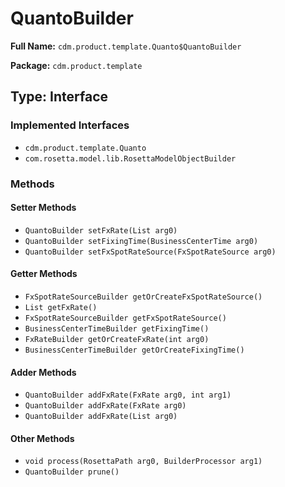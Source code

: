 # QuantoBuilder

**Full Name:** `cdm.product.template.Quanto$QuantoBuilder`

**Package:** `cdm.product.template`

## Type: Interface

### Implemented Interfaces

- `cdm.product.template.Quanto`
- `com.rosetta.model.lib.RosettaModelObjectBuilder`

### Methods

#### Setter Methods

- `QuantoBuilder setFxRate(List arg0)`
- `QuantoBuilder setFixingTime(BusinessCenterTime arg0)`
- `QuantoBuilder setFxSpotRateSource(FxSpotRateSource arg0)`

#### Getter Methods

- `FxSpotRateSourceBuilder getOrCreateFxSpotRateSource()`
- `List getFxRate()`
- `FxSpotRateSourceBuilder getFxSpotRateSource()`
- `BusinessCenterTimeBuilder getFixingTime()`
- `FxRateBuilder getOrCreateFxRate(int arg0)`
- `BusinessCenterTimeBuilder getOrCreateFixingTime()`

#### Adder Methods

- `QuantoBuilder addFxRate(FxRate arg0, int arg1)`
- `QuantoBuilder addFxRate(FxRate arg0)`
- `QuantoBuilder addFxRate(List arg0)`

#### Other Methods

- `void process(RosettaPath arg0, BuilderProcessor arg1)`
- `QuantoBuilder prune()`


